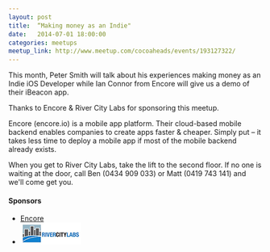 ```yaml
---
layout: post
title:  “Making money as an Indie"
date:   2014-07-01 18:00:00
categories: meetups
meetup_link: http://www.meetup.com/cocoaheads/events/193127322/
---
```


This month, Peter Smith will talk about his experiences making money as an Indie iOS Developer while Ian Connor from Encore will give us a demo of their iBeacon app.

Thanks to Encore & River City Labs for sponsoring this meetup.

Encore (encore.io) is a mobile app platform. Their cloud-based mobile backend enables companies to create apps faster & cheaper. Simply put – it takes less time to deploy a mobile app if most of the mobile backend already exists.

When you get to River City Labs, take the lift to the second floor. If no one is waiting at the door, call Ben (0434 909 033) or Matt (0419 743 141) and we'll come get you.

#### Sponsors

* [Encore](http://rivercitylabs.net/)
* [![River City Labs](/images/RCL_logo_2013.png)](http://rivercitylabs.net/)

